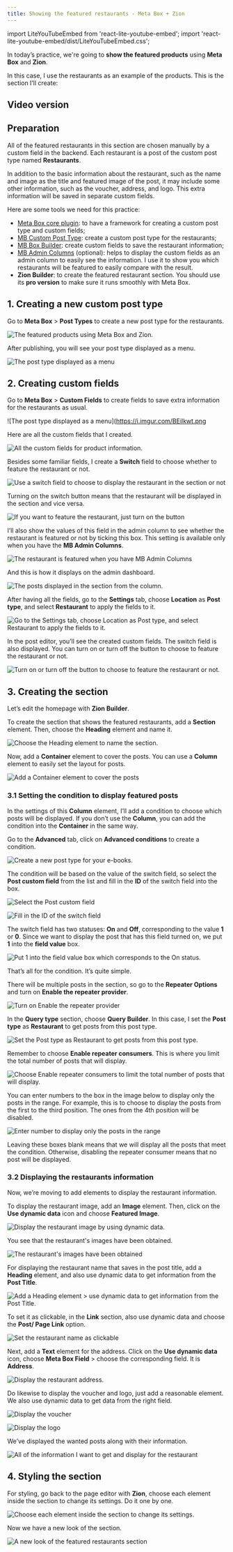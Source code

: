 ```yaml
---
title: Showing the featured restaurants - Meta Box + Zion
---
```


import LiteYouTubeEmbed from 'react-lite-youtube-embed';
import 'react-lite-youtube-embed/dist/LiteYouTubeEmbed.css';

In today’s practice, we're going to **show the featured products** using **Meta Box** and **Zion**.

In this case, I use the restaurants as an example of the products. This is the section I’ll create:

## Video version

<LiteYouTubeEmbed id='cgsmhm-JUXg'/>

## Preparation

All of the featured restaurants in this section are chosen manually by a custom field in the backend. Each restaurant is a post of the custom post type named **Restaurants**.

In addition to the basic information about the restaurant, such as the name and image as the title and featured image of the post, it may include some other information, such as the voucher, address, and logo. This extra information will be saved in separate custom fields.

Here are some tools we need for this practice:

* [Meta Box core plugin](https://wordpress.org/plugins/meta-box/): to have a framework for creating a custom post type and custom fields;
* [MB Custom Post Type](https://metabox.io/plugins/custom-post-type/): create a custom post type for the restaurants;
* [MB Box Builder](https://metabox.io/plugins/meta-box-builder/): create custom fields to save the restaurant information;
* [MB Admin Columns](https://metabox.io/plugins/mb-admin-columns/) (optional): helps to display the custom fields as an admin column to easily see the information. I use it to show you which restaurants will be featured to easily compare with the result.
* **Zion Builder**: to create the featured restaurant section. You should use its **pro version** to make sure it runs smoothly with Meta Box.
 
## 1. Creating a new custom post type

Go to **Meta Box** > **Post Types** to create a new post type for the restaurants.

![The featured products using Meta Box and Zion.](https://i.imgur.com/c3TYzzc.png)

After publishing, you will see your post type displayed as a menu.

![The post type displayed as a menu](https://i.imgur.com/YcyWpzX.png)

## 2. Creating custom fields

Go to **Meta Box** > **Custom Fields** to create fields to save extra information for the restaurants as usual.

![The post type displayed as a menu](https://i.imgur.com/BEilkwt.png

Here are all the custom fields that I created.

![All the custom fields for product information.](https://i.imgur.com/jA2cQLp.png)

Besides some familiar fields, I create a **Switch** field to choose whether to feature the restaurant or not.

![Use a switch field to choose to display the restaurant in the section or not](https://i.imgur.com/Lp2Q83A.png)

Turning on the switch button means that the restaurant will be displayed in the section and vice versa.

![If you want to feature the restaurant, just turn on the button](https://i.imgur.com/VInjNQk.png)

I’ll also show the values of this field in the admin column to see whether the restaurant is featured or not by ticking this box. This setting is available only when you have the **MB Admin Columns**.

![The restaurant is featured when you have MB Admin Columns](https://i.imgur.com/OlwQU8Y.png)

And this is how it displays on the admin dashboard.

![The posts displayed in the section from the column.](https://i.imgur.com/MbfUEv1.png)

After having all the fields, go to the **Settings** tab, choose **Location** as **Post type**, and select **Restaurant** to apply the fields to it.

![Go to the Settings tab, choose Location as Post type, and select Restaurant to apply the fields to it.](://i.imgur.com/2Vq031r.png)

In the post editor, you’ll see the created custom fields. The switch field is also displayed. You can turn on or turn off the button to choose to feature the restaurant or not.

![Turn on or turn off the button to choose to feature the restaurant or not.](https://i.imgur.com/7pZNBb0.gif)

## 3. Creating the section

Let’s edit the homepage with **Zion Builder**.

To create the section that shows the featured restaurants, add a **Section** element. Then, choose the **Heading** element and name it.

![Choose the Heading element to name the section.](https://i.imgur.com/OnhoDvQ.png)

Now, add a **Container** element to cover the posts. You can use a **Column** element to easily set the layout for posts.

![Add a Container element to cover the posts](https://i.imgur.com/QCQKO4F.png)

### 3.1 Setting the condition to display featured posts

In the settings of this **Column** element, I’ll add a condition to choose which posts will be displayed. If you don’t use the **Column**, you can add the condition into the **Container** in the same way.

Go to the **Advanced** tab, click on **Advanced conditions** to create a condition.

![Create a new post type for your e-books.](https://i.imgur.com/ciwGZOu.png)

The condition will be based on the value of the switch field, so select the **Post custom field** from the list and fill in the **ID** of the switch field into the box.

![Select the Post custom field](https://i.imgur.com/yQsptgS.png)

![Fill in the ID of the switch field](https://i.imgur.com/GZfthwS.png)

The switch field has two statuses: **On** and **Off**, corresponding to the value **1** or **0**. Since we want to display the post that has this field turned on, we put **1** into the **field value** box.

![Put 1 into the field value box which corresponds to the On status.](https://i.imgur.com/eFCc0Ps.png)

That’s all for the condition. It’s quite simple.

There will be multiple posts in the section, so go to the **Repeater Options** and turn on **Enable the repeater provider**.

![Turn on Enable the repeater provider](https://i.imgur.com/e0luGOB.png)

In the **Query type** section, choose **Query Builder**. In this case, I set the **Post type** as **Restaurant** to get posts from this post type.

![Set the Post type as Restaurant to get posts from this post type.](https://i.imgur.com/wSsMeCZ.png)

Remember to choose **Enable repeater consumers**. This is where you limit the total number of posts that will display.

![Choose Enable repeater consumers to limit the total number of posts that will display.](https://i.imgur.com/IsOnVbe.png)

You can enter numbers to the box in the image below to display only the posts in the range. For example, this is to choose to display the posts from the first to the third position. The ones from the 4th position will be disabled.

![Enter number to display only the posts in the range](https://i.imgur.com/84Ft0Dq.png)

Leaving these boxes blank means that we will display all the posts that meet the condition. Otherwise, disabling the repeater consumer means that no post will be displayed.

### 3.2 Displaying the restaurants information

Now, we’re moving to add elements to display the restaurant information.

To display the restaurant image, add an **Image** element. Then, click on the **Use dynamic data** icon and choose **Featured Image**.

![Display the restaurant image by using dynamic data.](https://i.imgur.com/ESXrXvS.png)

You see that the restaurant's images have been obtained.

![The restaurant's images have been obtained](://imgur.com/DMKVPmu)

For displaying the restaurant name that saves in the post title, add a **Heading** element, and also use dynamic data to get information from the **Post Title**.

![Add a Heading element > use dynamic data to get information from the Post Title.](https://i.imgur.com/A1aiCQh.png)

To set it as clickable, in the **Link** section, also use dynamic data and choose the **Post/ Page Link** option.

![Set the restaurant name as clickable](https://i.imgur.com/nFbFHNL.png)

Next, add a **Text** element for the address. Click on the **Use dynamic data** icon, choose **Meta Box Field** > choose the corresponding field. It is **Address**.

![Display the restaurant address.](https://i.imgur.com/remIp3P.png)

Do likewise to display the voucher and logo, just add a reasonable element. We also use dynamic data to get data from the right field.

![Display the voucher](https://i.imgur.com/KxWOJ10.png)

![Display the logo](https://i.imgur.com/twKoHuP.png)

We’ve displayed the wanted posts along with their information.

![All of the information I want to get and display for the restaurant](https://i.imgur.com/OffEeyH.png)

## 4. Styling the section 

For styling, go back to the page editor with **Zion**, choose each element inside the section to change its settings. Do it one by one. 

![Choose each element inside the section to change its settings.](://i.imgur.com/58aYPoU.png)

Now we have a new look of the section.

![A new look of the featured restaurants section](https://i.imgur.com/rD4bUCm.png)
